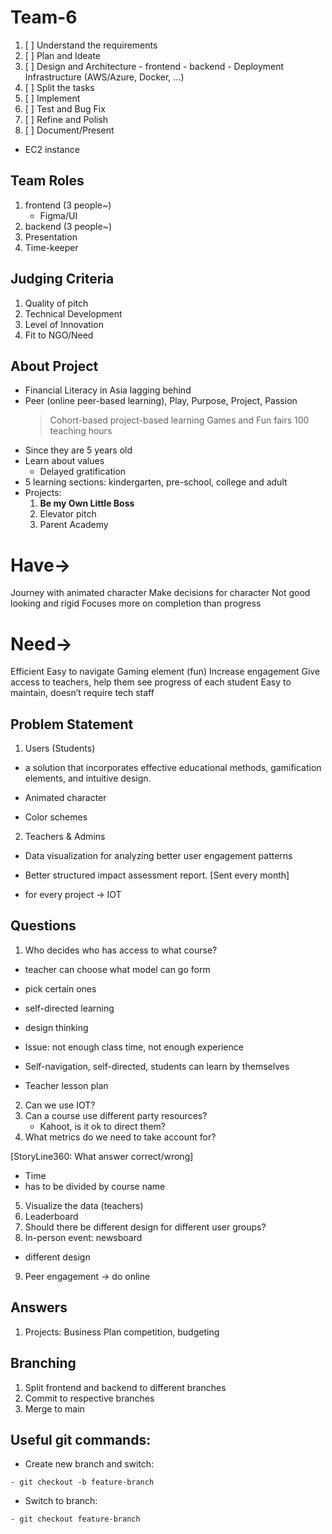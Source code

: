 # Team-6

1. [ ] Understand the requirements
2. [ ] Plan and Ideate
3. [ ] Design and Architecture - frontend - backend - Deployment Infrastructure (AWS/Azure, Docker, ...)
4. [ ] Split the tasks
5. [ ] Implement
6. [ ] Test and Bug Fix
7. [ ] Refine and Polish
8. [ ] Document/Present

- EC2 instance

## Team Roles

1. frontend (3 people~)
   - Figma/UI
2. backend (3 people~)
3. Presentation
4. Time-keeper

## Judging Criteria

1. Quality of pitch
2. Technical Development
3. Level of Innovation
4. Fit to NGO/Need

## About Project

- Financial Literacy in Asia lagging behind
- Peer (online peer-based learning), Play, Purpose, Project, Passion
  > Cohort-based project-based learning
  > Games and Fun fairs
  > 100 teaching hours
- Since they are 5 years old
- Learn about values
  - Delayed gratification
- 5 learning sections: kindergarten, pre-school, college and adult
- Projects:
  1. **Be my Own Little Boss**
  2. Elevator pitch
  3. Parent Academy

# Have->

Journey with animated character
Make decisions for character
Not good looking and rigid
Focuses more on completion than progress

# Need->

Efficient
Easy to navigate
Gaming element (fun)
Increase engagement
Give access to teachers, help them see progress of each student
Easy to maintain, doesn’t require tech staff

## Problem Statement

1. Users (Students)

- a solution that incorporates effective educational methods, gamification elements, and intuitive design.

- Animated character
- Color schemes

2. Teachers & Admins

- Data visualization for analyzing better user engagement patterns
- Better structured impact assessment report. [Sent every month]

- for every project -> IOT

## Questions

1. Who decides who has access to what course?

- teacher can choose what model can go form
- pick certain ones
- self-directed learning
- design thinking

- Issue: not enough class time, not enough experience
- Self-navigation, self-directed, students can learn by themselves
- Teacher lesson plan

2. Can we use IOT?
3. Can a course use different party resources?
   - Kahoot, is it ok to direct them?
4. What metrics do we need to take account for?

[StoryLine360: What answer correct/wrong]

- Time
- has to be divided by course name

5. Visualize the data (teachers)
6. Leaderboard
7. Should there be different design for different user groups?
8. In-person event: newsboard

- different design

9. Peer engagement -> do online

## Answers

1. Projects: Business Plan competition, budgeting

## Branching

1. Split frontend and backend to different branches
2. Commit to respective branches
3. Merge to main

## Useful git commands:

- Create new branch and switch:

```
- git checkout -b feature-branch
```

- Switch to branch:

```
- git checkout feature-branch
```
